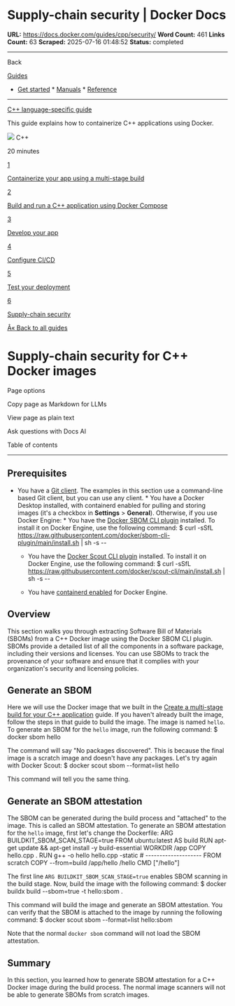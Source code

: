 # Supply-chain security | Docker Docs

**URL:** https://docs.docker.com/guides/cpp/security/
**Word Count:** 461
**Links Count:** 63
**Scraped:** 2025-07-16 01:48:52
**Status:** completed

---

Back

[Guides](https://docs.docker.com/guides/)

  * [Get started](https://docs.docker.com/get-started/)   * [Manuals](https://docs.docker.com/manuals/)   * [Reference](https://docs.docker.com/reference/)

* * *

[C++ language-specific guide](https://docs.docker.com/guides/cpp/)

This guide explains how to containerize C++ applications using Docker.

![](https://cdn.jsdelivr.net/gh/devicons/devicon@latest/icons/cplusplus/cplusplus-original.svg) C++

20 minutes

[1](https://docs.docker.com/guides/cpp/multistage/)

[Containerize your app using a multi-stage build](https://docs.docker.com/guides/cpp/multistage/)

[2](https://docs.docker.com/guides/cpp/containerize/)

[Build and run a C++ application using Docker Compose](https://docs.docker.com/guides/cpp/containerize/)

[3](https://docs.docker.com/guides/cpp/develop/)

[Develop your app](https://docs.docker.com/guides/cpp/develop/)

[4](https://docs.docker.com/guides/cpp/configure-ci-cd/)

[Configure CI/CD](https://docs.docker.com/guides/cpp/configure-ci-cd/)

[5](https://docs.docker.com/guides/cpp/deploy/)

[Test your deployment](https://docs.docker.com/guides/cpp/deploy/)

[6](https://docs.docker.com/guides/cpp/security/)

[Supply-chain security](https://docs.docker.com/guides/cpp/security/)

[Â« Back to all guides](https://docs.docker.com/guides/)

# Supply-chain security for C++ Docker images

Page options

Copy page as Markdown for LLMs

View page as plain text

Ask questions with Docs AI

Table of contents

* * *

## Prerequisites

  * You have a [Git client](https://git-scm.com/downloads). The examples in this section use a command-line based Git client, but you can use any client.   * You have a Docker Desktop installed, with containerd enabled for pulling and storing images \(it's a checkbox in **Settings** > **General**\). Otherwise, if you use Docker Engine:     * You have the [Docker SBOM CLI plugin](https://github.com/docker/sbom-cli-plugin) installed. To install it on Docker Engine, use the following command:                      $ curl -sSfL https://raw.githubusercontent.com/docker/sbom-cli-plugin/main/install.sh | sh -s --

    * You have the [Docker Scout CLI plugin](https://docs.docker.com/scout/install/) installed. To install it on Docker Engine, use the following command:                      $ curl -sSfL https://raw.githubusercontent.com/docker/scout-cli/main/install.sh | sh -s --

    * You have [containerd enabled](https://docs.docker.com/engine/storage/containerd/) for Docker Engine.

## Overview

This section walks you through extracting Software Bill of Materials \(SBOMs\) from a C++ Docker image using the Docker SBOM CLI plugin. SBOMs provide a detailed list of all the components in a software package, including their versions and licenses. You can use SBOMs to track the provenance of your software and ensure that it complies with your organization's security and licensing policies.

## Generate an SBOM

Here we will use the Docker image that we built in the [Create a multi-stage build for your C++ application](https://docs.docker.com/guides/language/cpp/multistage/) guide. If you haven't already built the image, follow the steps in that guide to build the image. The image is named `hello`. To generate an SBOM for the `hello` image, run the following command:               $ docker sbom hello

The command will say "No packages discovered". This is because the final image is a scratch image and doesn't have any packages. Let's try again with Docker Scout:               $ docker scout sbom --format=list hello

This command will tell you the same thing.

## Generate an SBOM attestation

The SBOM can be generated during the build process and "attached" to the image. This is called an SBOM attestation. To generate an SBOM attestation for the `hello` image, first let's change the Dockerfile:               ARG BUILDKIT_SBOM_SCAN_STAGE=true          FROM ubuntu:latest AS build          RUN apt-get update && apt-get install -y build-essential          WORKDIR /app          COPY hello.cpp .          RUN g++ -o hello hello.cpp -static          # --------------------     FROM scratch          COPY --from=build /app/hello /hello          CMD ["/hello"]

The first line `ARG BUILDKIT_SBOM_SCAN_STAGE=true` enables SBOM scanning in the build stage. Now, build the image with the following command:               $ docker buildx build --sbom=true -t hello:sbom .

This command will build the image and generate an SBOM attestation. You can verify that the SBOM is attached to the image by running the following command:               $ docker scout sbom --format=list hello:sbom

Note that the normal `docker sbom` command will not load the SBOM attestation.

## Summary

In this section, you learned how to generate SBOM attestation for a C++ Docker image during the build process. The normal image scanners will not be able to generate SBOMs from scratch images.